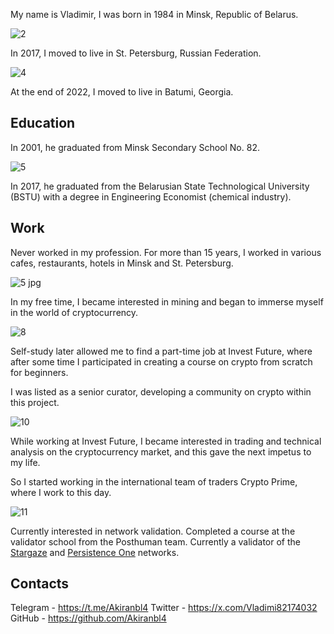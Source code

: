 My name is Vladimir, I was born in 1984 in Minsk, Republic of Belarus.

![2](https://github.com/user-attachments/assets/8c3d9548-e34f-46b2-b9c9-613ac0327f41)

In 2017, I moved to live in St. Petersburg, Russian Federation.

![4](https://github.com/user-attachments/assets/6b8f574d-a57f-4f1c-8954-be3300db0270)

At the end of 2022, I moved to live in Batumi, Georgia.

## Education

In 2001, he graduated from Minsk Secondary School No. 82.

![5](https://github.com/user-attachments/assets/d836b1c6-09d5-4238-9c89-b436bb845e74)

In 2017, he graduated from the Belarusian State Technological University (BSTU) with a degree in Engineering Economist (chemical industry).

## Work

Never worked in my profession.
For more than 15 years, I worked in various cafes, restaurants, hotels in Minsk and St. Petersburg.

![5 jpg](https://github.com/user-attachments/assets/6892377b-cfa4-4bca-acf4-38da205da7dd)

In my free time, I became interested in mining and began to immerse myself in the world of cryptocurrency.

![8](https://github.com/user-attachments/assets/b6d16fb8-ca48-4417-8761-1e506fcc2f7e)

Self-study later allowed me to find a part-time job at Invest Future, where after some time I participated in creating a course on crypto from scratch for beginners.

I was listed as a senior curator, developing a community on crypto within this project.

![10](https://github.com/user-attachments/assets/dc5f8ff8-84ef-434d-8660-ef2f68a18e37)

While working at Invest Future, I became interested in trading and technical analysis on the cryptocurrency market, and this gave the next impetus to my life.

So I started working in the international team of traders Crypto Prime, where I work to this day.

![11](https://github.com/user-attachments/assets/0b1ac7e4-03e5-4ff3-810c-1cd1ca8443a8)

Currently interested in network validation. Completed a course at the validator school from the Posthuman team.
Currently a validator of the [Stargaze](https://www.mintscan.io/stargaze/validators/starsvaloper1ghrj4utqa849kxfkcau4mwt8s0txgrt99ddgyz) and [Persistence One](https://www.mintscan.io/persistence/validators/persistencevaloper1arxtft7kw32y94ae5h794mn6wtsp3supm5a2j3) networks.

## Contacts

Telegram - https://t.me/Akiranbl4​
Twitter - https://x.com/Vladimi82174032​
GitHub - https://github.com/Akiranbl4

